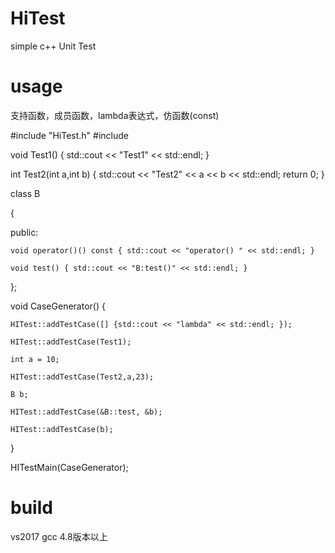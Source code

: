# HiTest
simple c++ Unit Test

# usage

支持函数，成员函数，lambda表达式，仿函数(const)

#include "HiTest.h"
#include <iostream>

void Test1()
{
	std::cout << "Test1" << std::endl;
}

int Test2(int a,int b)
{
	std::cout << "Test2" << a << b << std::endl;
	return 0;
}

class B

{

public:

	void operator()() const { std::cout << "operator() " << std::endl; }

	void test() { std::cout << "B:test()" << std::endl; }
};



void CaseGenerator()
{

	HITest::addTestCase([] {std::cout << "lambda" << std::endl; });
  
	HITest::addTestCase(Test1);
  
	int a = 10;
  
	HITest::addTestCase(Test2,a,23);
  
	B b;
  
	HITest::addTestCase(&B::test, &b);
  
	HITest::addTestCase(b);
  
}

HITestMain(CaseGenerator);

# build

vs2017
gcc 4.8版本以上





